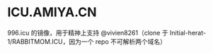 # ICU.AMIYA.CN
996.icu 的镜像，用于精神上支持 @vivien8261（clone 于 Initial-herat-1/RABBITMOM.ICU，因为一个 repo 不可解析两个域名）
